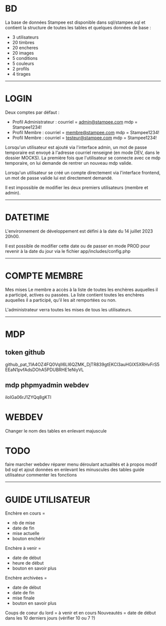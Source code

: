 # BD

La base de données Stampee est disponible dans sql/stampee.sql et contient la structure de toutes les tables et quelques données de base :
- 3 utilisateurs
- 20 timbres
- 20 encheres
- 20 images
- 5 conditions
- 5 couleurs
- 2 profils
- 4 tirages

---

# LOGIN

Deux comptes par défaut :
- Profil Administrateur : 
    courriel = admin@stampee.com
    mdp = Stampee1234!
- Profil Membre :
    courriel = membre@stampee.com
    mdp = Stampee1234!
- Profil Membre :
    courriel = testeur@stampee.com
    mdp = Stampee1234!

Lorsqu'un utilisateur est ajouté via l'interface admin, un mot de passe temporaire est envoyé à l'adresse courriel renseigné (en mode DEV, dans le dossier MOCKS). La première fois que l'utilisateur se connecte avec ce mdp temporaire, on lui demande de rentrer un nouveau mdp valide.

Lorsqu'un utilisateur se créé un compte directement via l'interface frontend, un mot de passe valide lui est directement demandé.

Il est impossible de modifier les deux premiers utilisateurs (membre et admin).

---

# DATETIME

L'environnement de développement est défini à la date du 14 juillet 2023 20h00.

Il est possible de modifier cette date ou de passer en mode PROD pour revenir à la date du jour via le fichier app/includes/config.php

---

# COMPTE MEMBRE

Mes mises
Le membre a accès à la liste de toutes les enchères auquelles il a participé, actives ou passées.
La liste contient toutes les enchères auquelles il a participé, qu'il les ait remportées ou non.

L'administrateur verra toutes les mises de tous les utilisateurs.



---

# MDP
## token github

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

## mdp phpmyadmin webdev

iloIGa06rJ1ZYQq8gKTl

# WEBDEV
Changer le nom des tables en enlevant majuscule


# TODO
faire marcher webdev
réparer menu déroulant actualités et à propos
modif bd sql et ajout données en enlevant les minuscules des tables
guide utilisateur
commenter les fonctions

---

# GUIDE UTILISATEUR

Enchère en cours = 
- nb de mise
- date de fin
- mise actuelle
- bouton enchérir

Enchère à venir =
- date de début
- heure de début
- bouton en savoir plus

Enchère archivées = 
- date de début
- date de fin
- mise finale
- bouton en savoir plus


Coups de coeur du lord = à venir et en cours
Nouveautés = date de début dans les 10 derniers jours (vérifier 10 ou 7 ?)

